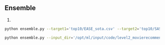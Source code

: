 ## Ensemble

1. 
```bash
python ensemble.py --target1='top10/EASE_sota.csv' --target2='top10/SASRec_sota.csv'
```

```bash
python ensemble.py --input_dir='/opt/ml/input/code/level2_movierecommendation-recsys-04/output/top10'
```